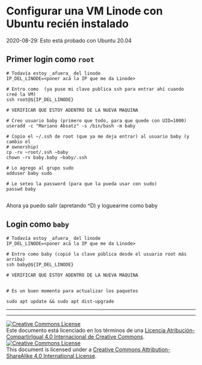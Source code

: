 # Configurar una VM Linode con Ubuntu recién instalado

2020-08-29: Esto está probado con Ubuntu 20.04

## Primer login como `root`

```
# Todavía estoy _afuera_ del linode
IP_DEL_LINODE=<poner acá la IP que me da Linode>

# Entro como  (ya puse mi clave publica ssh para entrar ahí cuando creé la VM)
ssh root@${IP_DEL_LINODE}

# VERIFICAR QUE ESTOY ADENTRO DE LA NUEVA MAQUINA

# Creo usuario baby (primero que todo, para que quede con UID=1000)
useradd -c "Mariano Absatz" -s /bin/bash -m baby

# Copio el ~/.ssh de root (que ya me deja entrar) al usuario baby (y cambio el 
# ownership)
cp -rv ~root/.ssh ~baby
chown -rv baby.baby ~baby/.ssh

# Lo agrego al grupo sudo
adduser baby sudo

# Le seteo la password (para que la pueda usar con sudo)
passwd baby


```
Ahora ya puedo salir (apretando ^D) y loguearme como baby

## Login como `baby`

```
# Todavía estoy _afuera_ del linode
IP_DEL_LINODE=<poner acá la IP que me da Linode>

# Entro como baby (copié la clave pública desde el usuario root más arriba)
ssh baby@${IP_DEL_LINODE}

# VERIFICAR QUE ESTOY ADENTRO DE LA NUEVA MAQUINA


# Es un buen momento para actualizar los paquetes

sudo apt update && sudo apt dist-upgrade

```

___
<!-- LICENSE -->
___
<a rel="licencia" href="http://creativecommons.org/licenses/by-sa/4.0/deed.es">
<img alt="Creative Commons License" style="border-width:0" 
src="https://i.creativecommons.org/l/by-sa/4.0/88x31.png" /></a><br />
Este documento está licenciado en los términos de una <a rel="licencia" 
href="http://creativecommons.org/licenses/by-sa/4.0/deed.es">
Licencia Atribución-CompartirIgual 4.0 Internacional de Creative Commons</a>.

<a rel="license" href="http://creativecommons.org/licenses/by-sa/4.0/deed.en">
<img alt="Creative Commons License" style="border-width:0" 
src="https://i.creativecommons.org/l/by-sa/4.0/88x31.png" /></a><br />
This document is licensed under a <a rel="license" 
href="http://creativecommons.org/licenses/by-sa/4.0/deed.en">
Creative Commons Attribution-ShareAlike 4.0 International License</a>.
<!-- END --> 

